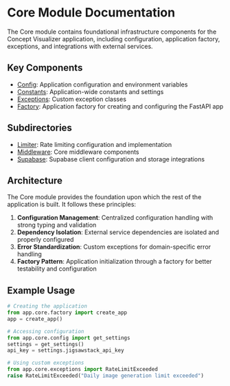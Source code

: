 # Core Module Documentation

The Core module contains foundational infrastructure components for the Concept Visualizer application, including configuration, application factory, exceptions, and integrations with external services.

## Key Components

- [Config](config.md): Application configuration and environment variables
- [Constants](constants.md): Application-wide constants and settings
- [Exceptions](exceptions.md): Custom exception classes
- [Factory](factory.md): Application factory for creating and configuring the FastAPI app

## Subdirectories

- [Limiter](limiter/README.md): Rate limiting configuration and implementation
- [Middleware](middleware/README.md): Core middleware components
- [Supabase](supabase/README.md): Supabase client configuration and storage integrations

## Architecture

The Core module provides the foundation upon which the rest of the application is built. It follows these principles:

1. **Configuration Management**: Centralized configuration handling with strong typing and validation
2. **Dependency Isolation**: External service dependencies are isolated and properly configured
3. **Error Standardization**: Custom exceptions for domain-specific error handling
4. **Factory Pattern**: Application initialization through a factory for better testability and configuration

## Example Usage

```python
# Creating the application
from app.core.factory import create_app
app = create_app()

# Accessing configuration
from app.core.config import get_settings
settings = get_settings()
api_key = settings.jigsawstack_api_key

# Using custom exceptions
from app.core.exceptions import RateLimitExceeded
raise RateLimitExceeded("Daily image generation limit exceeded")
``` 